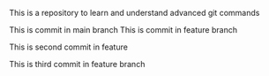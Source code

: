 This is a repository to learn and understand advanced git commands

This is commit in main branch
This is commit in feature branch

This is second commit in feature

This is third commit in feature branch